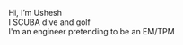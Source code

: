 Hi, I’m Ushesh<br>
I SCUBA dive and golf<br>
I'm an engineer pretending to be an EM/TPM<br>

<!---
ushesh/ushesh is a ✨ special ✨ repository because its `README.md` (this file) appears on your GitHub profile.
You can click the Preview link to take a look at your changes.
--->
